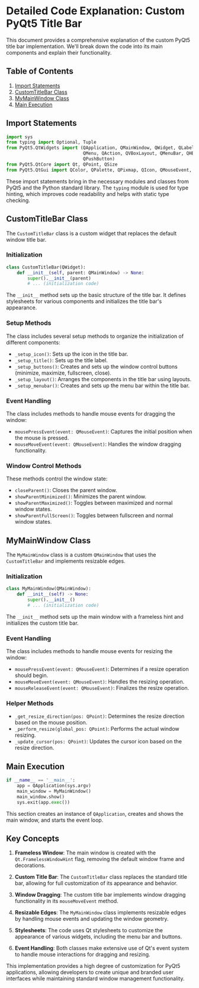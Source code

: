 # Detailed Code Explanation: Custom PyQt5 Title Bar

This document provides a comprehensive explanation of the custom PyQt5 title bar implementation. We'll break down the code into its main components and explain their functionality.

## Table of Contents

1. [Import Statements](#import-statements)
2. [CustomTitleBar Class](#customtitlebar-class)
3. [MyMainWindow Class](#mymainwindow-class)
4. [Main Execution](#main-execution)

## Import Statements

```python
import sys
from typing import Optional, Tuple
from PyQt5.QtWidgets import (QApplication, QMainWindow, QWidget, QLabel,
                             QMenu, QAction, QVBoxLayout, QMenuBar, QHBoxLayout,
                             QPushButton)
from PyQt5.QtCore import Qt, QPoint, QSize
from PyQt5.QtGui import QColor, QPalette, QPixmap, QIcon, QMouseEvent, QCursor
```

These import statements bring in the necessary modules and classes from PyQt5 and the Python standard library. The `typing` module is used for type hinting, which improves code readability and helps with static type checking.

## CustomTitleBar Class

The `CustomTitleBar` class is a custom widget that replaces the default window title bar.

### Initialization

```python
class CustomTitleBar(QWidget):
    def __init__(self, parent: QMainWindow) -> None:
        super().__init__(parent)
        # ... (initialization code)
```

The `__init__` method sets up the basic structure of the title bar. It defines stylesheets for various components and initializes the title bar's appearance.

### Setup Methods

The class includes several setup methods to organize the initialization of different components:

- `_setup_icon()`: Sets up the icon in the title bar.
- `_setup_title()`: Sets up the title label.
- `_setup_buttons()`: Creates and sets up the window control buttons (minimize, maximize, fullscreen, close).
- `_setup_layout()`: Arranges the components in the title bar using layouts.
- `_setup_menubar()`: Creates and sets up the menu bar within the title bar.

### Event Handling

The class includes methods to handle mouse events for dragging the window:

- `mousePressEvent(event: QMouseEvent)`: Captures the initial position when the mouse is pressed.
- `mouseMoveEvent(event: QMouseEvent)`: Handles the window dragging functionality.

### Window Control Methods

These methods control the window state:

- `closeParent()`: Closes the parent window.
- `showParentMinimized()`: Minimizes the parent window.
- `showParentMaximized()`: Toggles between maximized and normal window states.
- `showParentFullScreen()`: Toggles between fullscreen and normal window states.

## MyMainWindow Class

The `MyMainWindow` class is a custom `QMainWindow` that uses the `CustomTitleBar` and implements resizable edges.

### Initialization

```python
class MyMainWindow(QMainWindow):
    def __init__(self) -> None:
        super().__init__()
        # ... (initialization code)
```

The `__init__` method sets up the main window with a frameless hint and initializes the custom title bar.

### Event Handling

The class includes methods to handle mouse events for resizing the window:

- `mousePressEvent(event: QMouseEvent)`: Determines if a resize operation should begin.
- `mouseMoveEvent(event: QMouseEvent)`: Handles the resizing operation.
- `mouseReleaseEvent(event: QMouseEvent)`: Finalizes the resize operation.

### Helper Methods

- `_get_resize_direction(pos: QPoint)`: Determines the resize direction based on the mouse position.
- `_perform_resize(global_pos: QPoint)`: Performs the actual window resizing.
- `_update_cursor(pos: QPoint)`: Updates the cursor icon based on the resize direction.

## Main Execution

```python
if __name__ == '__main__':
    app = QApplication(sys.argv)
    main_window = MyMainWindow()
    main_window.show()
    sys.exit(app.exec())
```

This section creates an instance of `QApplication`, creates and shows the main window, and starts the event loop.

## Key Concepts

1. **Frameless Window**: The main window is created with the `Qt.FramelessWindowHint` flag, removing the default window frame and decorations.

2. **Custom Title Bar**: The `CustomTitleBar` class replaces the standard title bar, allowing for full customization of its appearance and behavior.

3. **Window Dragging**: The custom title bar implements window dragging functionality in its `mouseMoveEvent` method.

4. **Resizable Edges**: The `MyMainWindow` class implements resizable edges by handling mouse events and updating the window geometry.

5. **Stylesheets**: The code uses Qt stylesheets to customize the appearance of various widgets, including the menu bar and buttons.

6. **Event Handling**: Both classes make extensive use of Qt's event system to handle mouse interactions for dragging and resizing.

This implementation provides a high degree of customization for PyQt5 applications, allowing developers to create unique and branded user interfaces while maintaining standard window management functionality.

